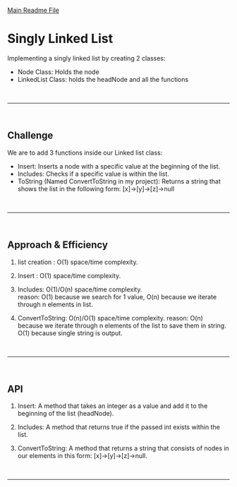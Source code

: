 [Main Readme File](https://github.com/shadilios/data-structure-and-algorithms)

# Singly Linked List

Implementing a singly linked list by creating 2 classes:
- Node Class: Holds the node
- LinkedList Class: holds the headNode and all the functions

<br><hr><br>
## Challenge

We are to add 3 functions inside our Linked list class:
- Insert: Inserts a node with a specific value at the beginning of the list.
- Includes: Checks if a specific value is within the list.
- ToString (Named ConvertToString in my project): Returns a string that shows the list in the following form: [x]->[y]->[z]->null

<br><hr><br>
## Approach & Efficiency


1. list creation : O(1)  space/time complexity.
2. Insert : O(1)  space/time complexity.
3. Includes: O(1)/O(n) space/time complexity.  
  reason: O(1) because we search for 1 value, O(n) because we iterate through n elements in list.

5. ConvertToString: O(n)/O(1) space/time complexity.
  reason: O(n) because we iterate through n elements of the list to save them in string.  
          O(1) because single string is output.



<br><hr><br>
## API

1. Insert: A method that takes an integer as a value and add it to the beginning of the list (headNode).

2. Includes: A method that returns true if the passed int exists within the list.  

3. ConvertToString: A method that returns a string that consists of nodes in our elements in this form: [x]->[y]->[z]->null.  


<br><hr><br>
